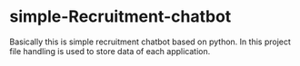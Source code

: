 # simple-Recruitment-chatbot
Basically this is simple recruitment chatbot based on python.
In this project file handling is used to store data of each application.
